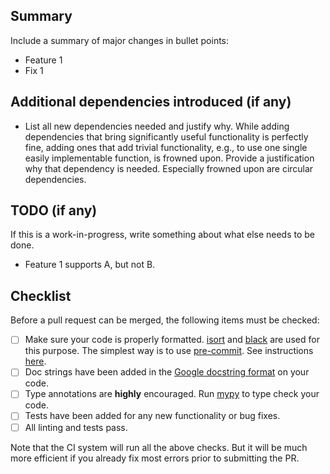 ## Summary

Include a summary of major changes in bullet points:

* Feature 1
* Fix 1

## Additional dependencies introduced (if any)

* List all new dependencies needed and justify why. While adding dependencies that bring
  significantly useful functionality is perfectly fine, adding ones that add trivial
  functionality, e.g., to use one single easily implementable function, is frowned upon.
  Provide a justification why that dependency is needed. Especially frowned upon are
  circular dependencies.

## TODO (if any)

If this is a work-in-progress, write something about what else needs to be done.

* Feature 1 supports A, but not B.

## Checklist

Before a pull request can be merged, the following items must be checked:

* [ ] Make sure your code is properly formatted. [isort](https://pycqa.github.io/isort/) and [black](https://black.readthedocs.io/en/stable/getting_started.html) are used for this purpose. The simplest way is to use [pre-commit](https://pre-commit.com). See instructions [here](https://github.com/openkim/kliff/blob/main/docs/source/contributing_guide.md#code-style).
* [ ] Doc strings have been added in the [Google docstring format](https://www.sphinx-doc.org/en/master/usage/extensions/example_google.html) on your code.
* [ ] Type annotations are **highly** encouraged. Run [mypy](http://mypy-lang.org) to
  type check your code.
* [ ] Tests have been added for any new functionality or bug fixes.
* [ ] All linting and tests pass.

Note that the CI system will run all the above checks. But it will be much more
efficient if you already fix most errors prior to submitting the PR.
